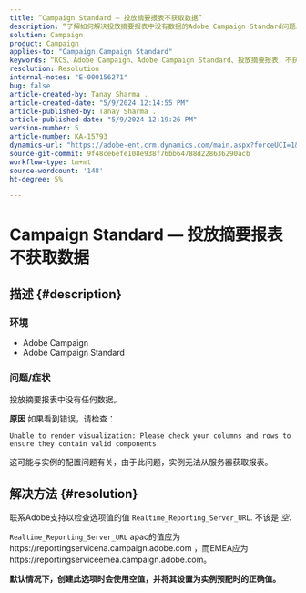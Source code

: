 ```yaml
---
title: “Campaign Standard — 投放摘要报表不获取数据”
description: “了解如何解决投放摘要报表中没有数据的Adobe Campaign Standard问题。”
solution: Campaign
product: Campaign
applies-to: "Campaign,Campaign Standard"
keywords: “KCS、Adobe Campaign、Adobe Campaign Standard、投放摘要报表，不获取数据，正在进行故障排除，Realtime_Reporting_Server_URL”
resolution: Resolution
internal-notes: "E-000156271"
bug: false
article-created-by: Tanay Sharma .
article-created-date: "5/9/2024 12:14:55 PM"
article-published-by: Tanay Sharma .
article-published-date: "5/9/2024 12:19:26 PM"
version-number: 5
article-number: KA-15793
dynamics-url: "https://adobe-ent.crm.dynamics.com/main.aspx?forceUCI=1&pagetype=entityrecord&etn=knowledgearticle&id=a7e082ba-fd0d-ef11-9f89-000d3a345e57"
source-git-commit: 9f48ce6efe108e938f76bb64788d228636290acb
workflow-type: tm+mt
source-wordcount: '148'
ht-degree: 5%

---
```


# Campaign Standard — 投放摘要报表不获取数据

## 描述 {#description}


### 环境

- Adobe Campaign
- Adobe Campaign Standard


### 问题/症状

投放摘要报表中没有任何数据。

<b>原因</b>
如果看到错误，请检查：


```
Unable to render visualization: Please check your columns and rows to ensure they contain valid components
```


这可能与实例的配置问题有关，由于此问题，实例无法从服务器获取报表。


## 解决方法 {#resolution}


联系Adobe支持以检查选项值的值 `Realtime_Reporting_Server_URL`. 不该是 *空*.

`Realtime_Reporting_Server_URL` apac的值应为https://reportingservicena.campaign.adobe.com ，而EMEA应为https://reportingserviceemea.campaign.adobe.com。

<b>默认情况下，创建此选项时会使用空值，并将其设置为实例预配时的正确值。</b>

